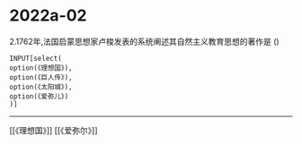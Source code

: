 # 2022a-02
2.1762年,法国启蒙思想家卢梭发表的系统阐述其自然主义教育思想的著作是
()
```meta-bind
INPUT[select(
option(《理想国》),
option(《巨人传》),
option(《太阳城》),
option(《爱弥儿》)
)]
```

---

[[《理想国》]]
[[《爱弥尔》]]
